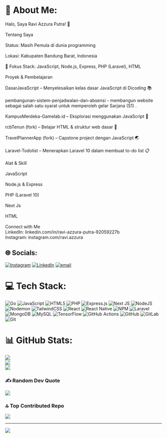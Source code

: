 # 💫 About Me:
Halo, Saya Ravi Azzura Putra! 👋<br><br>Tentang Saya<br><br>Status: Masih Pemula di dunia programming<br><br>Lokasi: Kabupaten Bandung Barat, Indonesia<br><br>💼 Fokus Stack: JavaScript, Node.js, Express, PHP (Laravel), HTML<br><br>Proyek & Pembelajaran<br><br>DasarJavaScript – Menyelesaikan kelas dasar JavaScript di Dicoding 📚<br><br>pembangunan-sistem-penjadwalan-dan-absensi - membangun website sebagai salah satu syarat untuk memperoleh gelar Sarjana (S1) .<br><br>KampusMerdeka-Gamelab.id – Eksplorasi menggunakan JavaScript 🚀<br><br>rcbTenun (fork) – Belajar HTML & struktur web dasar 🎨<br><br>TravelPlannerApp (fork) – Capstone project dengan JavaScript 🌏<br><br>Laravel-Todolist – Menerapkan Laravel 10 dalam membuat to-do list 📋<br><br>Alat & Skill<br><br>JavaScript <br><br>Node.js & Express <br><br>PHP (Laravel 10) <br><br>Next Js<br><br>HTML <br><br>Connect with Me<br>LinkedIn: linkedin.com/in/ravi-azzura-putra-92059227b<br>Instagram: instagram.com/ravi.azzura


## 🌐 Socials:
[![Instagram](https://img.shields.io/badge/Instagram-%23E4405F.svg?logo=Instagram&logoColor=white)](https://instagram.com/ravi.azzura) [![LinkedIn](https://img.shields.io/badge/LinkedIn-%230077B5.svg?logo=linkedin&logoColor=white)](https://linkedin.com/in/raviazzuraputra) [![email](https://img.shields.io/badge/Email-D14836?logo=gmail&logoColor=white)](mailto:ravi.azzura74@gmail.com) 

# 💻 Tech Stack:
![Go](https://img.shields.io/badge/go-%2300ADD8.svg?style=for-the-badge&logo=go&logoColor=white) ![JavaScript](https://img.shields.io/badge/javascript-%23323330.svg?style=for-the-badge&logo=javascript&logoColor=%23F7DF1E) ![HTML5](https://img.shields.io/badge/html5-%23E34F26.svg?style=for-the-badge&logo=html5&logoColor=white) ![PHP](https://img.shields.io/badge/php-%23777BB4.svg?style=for-the-badge&logo=php&logoColor=white) ![Express.js](https://img.shields.io/badge/express.js-%23404d59.svg?style=for-the-badge&logo=express&logoColor=%2361DAFB) ![Next JS](https://img.shields.io/badge/Next-black?style=for-the-badge&logo=next.js&logoColor=white) ![NodeJS](https://img.shields.io/badge/node.js-6DA55F?style=for-the-badge&logo=node.js&logoColor=white) ![Nodemon](https://img.shields.io/badge/NODEMON-%23323330.svg?style=for-the-badge&logo=nodemon&logoColor=%BBDEAD) ![TailwindCSS](https://img.shields.io/badge/tailwindcss-%2338B2AC.svg?style=for-the-badge&logo=tailwind-css&logoColor=white) ![React](https://img.shields.io/badge/react-%2320232a.svg?style=for-the-badge&logo=react&logoColor=%2361DAFB) ![React Native](https://img.shields.io/badge/react_native-%2320232a.svg?style=for-the-badge&logo=react&logoColor=%2361DAFB) ![NPM](https://img.shields.io/badge/NPM-%23CB3837.svg?style=for-the-badge&logo=npm&logoColor=white) ![Laravel](https://img.shields.io/badge/laravel-%23FF2D20.svg?style=for-the-badge&logo=laravel&logoColor=white) ![MongoDB](https://img.shields.io/badge/MongoDB-%234ea94b.svg?style=for-the-badge&logo=mongodb&logoColor=white) ![MySQL](https://img.shields.io/badge/mysql-4479A1.svg?style=for-the-badge&logo=mysql&logoColor=white) ![TensorFlow](https://img.shields.io/badge/TensorFlow-%23FF6F00.svg?style=for-the-badge&logo=TensorFlow&logoColor=white) ![GitHub Actions](https://img.shields.io/badge/github%20actions-%232671E5.svg?style=for-the-badge&logo=githubactions&logoColor=white) ![GitHub](https://img.shields.io/badge/github-%23121011.svg?style=for-the-badge&logo=github&logoColor=white) ![GitLab](https://img.shields.io/badge/gitlab-%23181717.svg?style=for-the-badge&logo=gitlab&logoColor=white) ![Git](https://img.shields.io/badge/git-%23F05033.svg?style=for-the-badge&logo=git&logoColor=white)
# 📊 GitHub Stats:
![](https://github-readme-stats.vercel.app/api?username=RaviAzzuraPutra&theme=one_dark_pro&hide_border=false&include_all_commits=true&count_private=true)<br/>
![](https://nirzak-streak-stats.vercel.app/?user=RaviAzzuraPutra&theme=one_dark_pro&hide_border=false)<br/>
![](https://github-readme-stats.vercel.app/api/top-langs/?username=RaviAzzuraPutra&theme=one_dark_pro&hide_border=false&include_all_commits=true&count_private=true&layout=compact)

### ✍️ Random Dev Quote
![](https://quotes-github-readme.vercel.app/api?type=vetical&theme=dark)

### 🔝 Top Contributed Repo
![](https://github-contributor-stats.vercel.app/api?username=RaviAzzuraPutra&limit=5&theme=one_dark_pro&combine_all_yearly_contributions=true)

---
[![](https://visitcount.itsvg.in/api?id=RaviAzzuraPutra&icon=10&color=3)](https://visitcount.itsvg.in)

<!-- Proudly created with GPRM ( https://gprm.itsvg.in ) -->